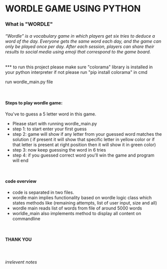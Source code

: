 # WORDLE GAME USING PYTHON

### What is "WORDLE"
####
###### “Wordle” is a vocabulary game in which players get six tries to deduce a word of the day. Everyone gets the same word each day, and the game can only be played once per day. After each session, players can share their results to social media using emoji that correspond to the game board.


*** to run this project please make sure "colorama" library is installed in your python interpreter
if not please run "pip install colorama" in cmd

run wordle_main.py file

<p>&nbsp;</p>

#### Steps to play wordle game:
You've to guess a 5 letter word in this game. 
- Please start with running wordle_main.py
- step 1: to start enter your first guess
- step 2: game will show if any letter from your guessed word matches the solution ( if present it will show that specific letter in yellow color or if that letter is present at right position then it will show it in green color)
- step 3: now keep guessing the word in 6 tries
- step 4: if you guessed correct word you'll win the game and program will end


<p>&nbsp;</p>

#### code overview

- code is separated in two files.
- wordle main implies functionality based on wordle logic class which states methods like
  (remaining attempts, list of user input, size and all)
- wordle main reads list of words from file of around 5000 words
- worldle_main also implements method to display all content on commandline

<p>&nbsp;</p>

#### THANK YOU

<p>&nbsp;</p>

###### irrelevent notes


